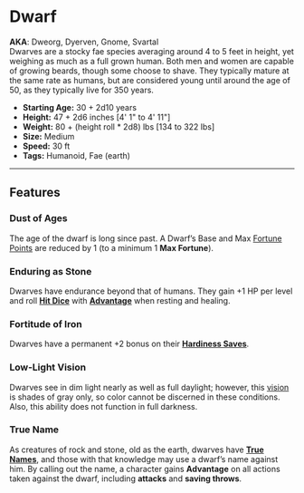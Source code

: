 # Dwarf
**AKA**: Dweorg, Dyerven, Gnome, Svartal<br/>
Dwarves are a stocky fae species averaging around 4 to 5 feet in height, yet weighing as much as a full grown human.  Both men and women are capable of growing beards, though some choose to shave.  They typically mature at the same rate as humans, but are considered young until around the age of 50, as they typically live for 350 years.
- **Starting Age:** 30 + 2d10 years
- **Height:** 47 + 2d6 inches [4' 1" to 4' 11"]
- **Weight:** 80 + (height roll * 2d8) lbs [134 to 322 lbs]
- **Size:** Medium
- **Speed:** 30 ft
- **Tags:** Humanoid, Fae (earth)

---
## Features
### Dust of Ages
The age of the dwarf is long since past. A Dwarf’s Base and Max [Fortune Points](RulesSynopsis.md#fortune) are reduced by 1 (to a minimum 1 **Max Fortune**).
### Enduring as Stone
Dwarves have endurance beyond that of humans.  They gain +1 HP per level and roll **[Hit Dice](Glossary.md#hit%20die)** with **[Advantage](Glossary.md#advantage)** when resting and healing.
### Fortitude of Iron
Dwarves have a permanent +2 bonus on their **[Hardiness Saves](Glossary.md#saving%20throw)**.
### Low-Light Vision
Dwarves see in dim light nearly as well as full daylight; however, this [vision](Glossary.md#low-light%20vision) is shades of gray only, so color cannot be discerned in these conditions.  Also, this ability does not function in full darkness.
### True Name
As creatures of rock and stone, old as the earth, dwarves have **[True Names](RulesSynopsis.md#names)**, and those with that knowledge may use a dwarf’s name against him. By calling out the name, a character gains **Advantage** on all actions taken against the dwarf, including **attacks** and **saving throws**.
